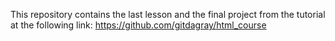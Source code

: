 This repository contains the last lesson and the final project from the tutorial at the following link:
https://github.com/gitdagray/html_course
